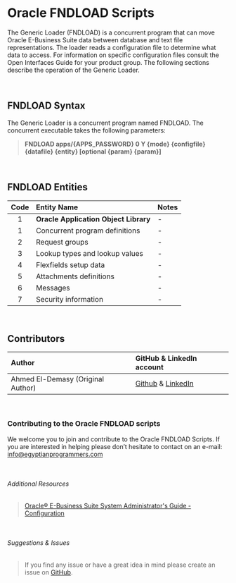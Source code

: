 # Oracle FNDLOAD Scripts

The Generic Loader (FNDLOAD) is a concurrent program that can move Oracle E-Business Suite data between database and text file representations. The loader reads a configuration file to determine what data to access. For information on specific configuration files consult the Open Interfaces Guide for your product group. The following sections describe the operation of the Generic Loader.

<br>

## FNDLOAD Syntax 

The Generic Loader is a concurrent program named FNDLOAD. The concurrent executable takes the following parameters:

> **FNDLOAD apps/{APPS_PASSWORD} 0 Y  {mode} {configfile} {datafile} {entity} [optional {param} {param}]**

<br>

## **FNDLOAD Entities** 
| Code      | Entity Name                           | Notes   |
| :-:       | :--------                             | :--------------------------   |
| 1         | **Oracle Application Object Library** | -       |
| 1         | Concurrent program definitions        | -       |
| 2         | Request groups                        | -       |
| 3         | Lookup types and lookup values        | -       |
| 4         | Flexfields setup data                 | -       |
| 5         | Attachments definitions               | -       |
| 6         | Messages                              | -       |
| 7         | Security information                  | -       |

<br>

## Contributors

| Author | GitHub & LinkedIn account |
| :-  | :---- |
| Ahmed El-Demasy (Original Author) | <a href="https://github.com/demasy">Github</a> & <a href="https://www.linkedin.com/in/demasy">LinkedIn</a> |
<br>

 ### Contributing to the Oracle FNDLOAD scripts
We welcome you to join and contribute to the Oracle FNDLOAD Scripts. If you are interested in helping please don’t hesitate to contact on an e-mail: info@egyptianprogrammers.com

<br>

###### Additional Resources
> <a href="https://docs.oracle.com/cd/E18727_01/doc.121/e12893/T174296T206863.htm">Oracle® E-Business Suite System Administrator's Guide - Configuration</a>

<br>

###### Suggestions & Issues
> If you find any issue or have a great idea in mind please create an issue on <a href="https://github.com/demasy/Oracle-FNDLOAD-Scripts/issues">GitHub</a>.
